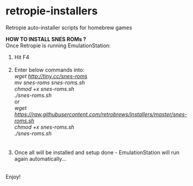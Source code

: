 # retropie-installers
Retropie auto-installer scripts for homebrew games

<b>HOW TO INSTALL SNES ROMs ?</b><br />
Once Retropie is running EmulationStation:<br />
1) Hit F4<br /><br />
2) Enter below commands into:<br />
<i>wget http://tiny.cc/snes-roms</i><br />
<i>mv snes-roms snes-roms.sh</i><br />
<i>chmod +x snes-roms.sh</i><br />
<i>./snes-roms.sh</i><br />
or <br />
<i>wget https://raw.githubusercontent.com/retrobrews/installers/master/snes-roms.sh</i><br />
<i>chmod +x snes-roms.sh</i><br />
<i>./snes-roms.sh</i><br />
<br /><br />
3) Once all will be installed and setup done - EmulationStation will run again automatically...<br />
<br />
Enjoy!
